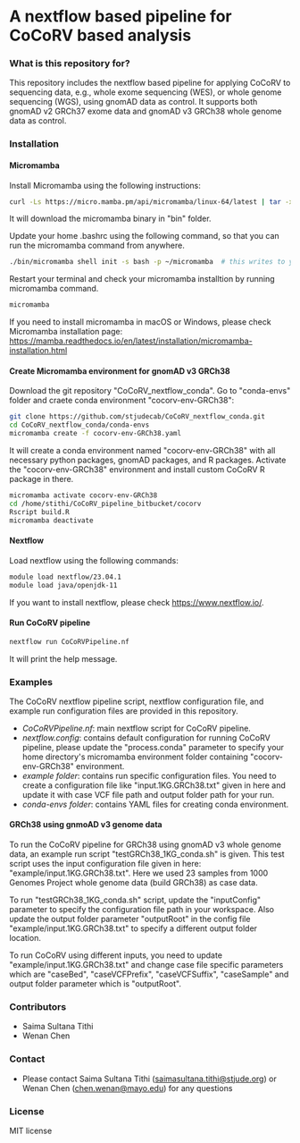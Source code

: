 # A nextflow based pipeline for CoCoRV based analysis #

### What is this repository for? ###
This repository includes the nextflow based pipeline for applying CoCoRV to sequencing data, e.g., whole exome sequencing (WES), or whole genome sequencing (WGS), using gnomAD data as control. It supports both gnomAD v2 GRCh37 exome data and gnomAD v3 GRCh38 whole genome data as control.    

### Installation ###
#### Micromamba ####
Install Micromamba using the following instructions:
```bash
curl -Ls https://micro.mamba.pm/api/micromamba/linux-64/latest | tar -xvj bin/micromamba
```
It will download the micromamba binary in "bin" folder.

Update your home .bashrc using the following command, so that you can run the micromamba command from anywhere.
```bash
./bin/micromamba shell init -s bash -p ~/micromamba  # this writes to your home .bashrc file and create a micromamba folder in your home directory which will contain all you conda environments created by micromamba
```
Restart your terminal and check your micromamba installtion by running micromamba command.
```bash
micromamba
```

If you need to install micromamba in macOS or Windows, please check Micromamba installation page: https://mamba.readthedocs.io/en/latest/installation/micromamba-installation.html

#### Create Micromamba environment for gnomAD v3 GRCh38 ####
Download the git repository "CoCoRV_nextflow_conda". Go to "conda-envs" folder and craete conda environment "cocorv-env-GRCh38":
```bash
git clone https://github.com/stjudecab/CoCoRV_nextflow_conda.git
cd CoCoRV_nextflow_conda/conda-envs
micromamba create -f cocorv-env-GRCh38.yaml
```
It will create a conda environment named "cocorv-env-GRCh38" with all necessary python packages, gnomAD packages, and R packages. 
Activate the "cocorv-env-GRCh38" environment and install custom CoCoRV R package in there.
```bash
micromamba activate cocorv-env-GRCh38
cd /home/stithi/CoCoRV_pipeline_bitbucket/cocorv
Rscript build.R
micromamba deactivate
```

#### Nextflow ####
Load nextflow using the following commands:
```bash
module load nextflow/23.04.1
module load java/openjdk-11
```
If you want to install nextflow, please check https://www.nextflow.io/.

#### Run CoCoRV pipeline ####
```bash
nextflow run CoCoRVPipeline.nf
```
It will print the help message.

### Examples ###
The CoCoRV nextflow pipeline script, nextflow configuration file, and example run configuration files are provided in this repository.

* *CoCoRVPipeline.nf*: main nextflow script for CoCoRV pipeline.
* *nextflow.config*: contains default configuration for running CoCoRV pipeline, please update the "process.conda" parameter to specify your home directory's micromamba environment folder containing "cocorv-env-GRCh38" environment.
* *example folder*: contains run specific configuration files. You need to create a configuration file like "input.1KG.GRCh38.txt" given in here and update it with case VCF file path and output folder path for your run.
* *conda-envs folder*: contains YAML files for creating conda environment.

#### GRCh38 using gnmoAD v3 genome data ####
To run the CoCoRV pipeline for GRCh38 using gnomAD v3 whole genome data, an example run script "testGRCh38_1KG_conda.sh" is given. This test script uses the input configuration file given in here: "example/input.1KG.GRCh38.txt". Here we used 23 samples from 1000 Genomes Project whole genome data (build GRCh38) as case data.

To run "testGRCh38_1KG_conda.sh" script, update the "inputConfig" parameter to specify the configuration file path in your workspace. Also update the output folder parameter "outputRoot" in the config file "example/input.1KG.GRCh38.txt" to specify a different output folder location.

To run CoCoRV using different inputs, you need to update "example/input.1KG.GRCh38.txt" and change case file specific parameters which are "caseBed", "caseVCFPrefix", "caseVCFSuffix", "caseSample" and output folder parameter which is "outputRoot".

### Contributors ###
* Saima Sultana Tithi
* Wenan Chen

### Contact ###
* Please contact Saima Sultana Tithi (saimasultana.tithi@stjude.org) or Wenan Chen (chen.wenan@mayo.edu) for any questions

### License ###
MIT license

